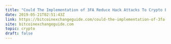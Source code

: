 ```yaml
---
title: "Could The Implementation of 3FA Reduce Hack Attacks To Crypto Exchanges?"
date: 2019-05-21T02:51:43Z
link: https://bitcoinexchangeguide.com/could-the-implementation-of-3fa-reduce-hack-attacks-to-crypto-exchanges/?utm_medium=RSS&utm_source=hune
site: bitcoinexchangeguide.com
topic: crypto
draft: false
---
```


